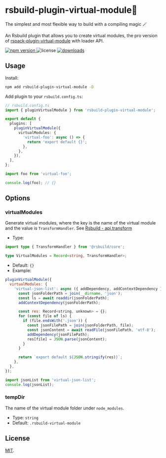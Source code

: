 # rsbuild-plugin-virtual-module🧙

The simplest and most flexible way to build with a compiling magic 🪄

An Rsbuild plugin that allows you to create virtual modules, the pro version of [rspack-plugin-virtual-module](https://github.com/rspack-contrib/rspack-plugin-virtual-module) with loader API.

<p>
  <a href="https://npmjs.com/package/rsbuild-plugin-virtual-module">
   <img src="https://img.shields.io/npm/v/rsbuild-plugin-virtual-module?style=flat-square&colorA=564341&colorB=EDED91" alt="npm version" />
  </a>
  <img src="https://img.shields.io/badge/License-MIT-blue.svg?style=flat-square&colorA=564341&colorB=EDED91" alt="license" />
  <a href="https://npmcharts.com/compare/rsbuild-plugin-virtual-module?minimal=true"><img src="https://img.shields.io/npm/dm/rsbuild-plugin-virtual-module.svg?style=flat-square&colorA=564341&colorB=EDED91" alt="downloads" /></a>
</p>

## Usage

Install:

```bash
npm add rsbuild-plugin-virtual-module -D
```

Add plugin to your `rsbuild.config.ts`:

```ts
// rsbuild.config.ts
import { pluginVirtualModule } from 'rsbuild-plugin-virtual-module';

export default {
  plugins: [
    pluginVirtualModule({
      virtualModules: {
        'virtual-foo': async () => {
          return 'export default {}';
        },
      },
    }),
  ],
};
```

```ts
import foo from 'virtual-foo';

console.log(foo); // {}
```

## Options

### virtualModules

Generate virtual modules, where the key is the name of the virtual module and the value is `TransformHandler`. See [Rsbuild - api.transform](https://rsbuild.dev/plugins/dev/core#apitransform)

- Type:

```ts
import type { TransformHandler } from '@rsbuild/core';

type VirtualModules = Record<string, TransformHandler>;
```

- Default: `{}`
- Example:

```js
pluginVirtualModule({
  virtualModules: {
    'virtual-json-list': async ({ addDependency, addContextDependency }) => {
      const jsonFolderPath = join(__dirname, 'json');
      const ls = await readdir(jsonFolderPath);
      addContextDependency(jsonFolderPath);

      const res: Record<string, unknown> = {};
      for (const file of ls) {
        if (file.endsWith('.json')) {
          const jsonFilePath = join(jsonFolderPath, file);
          const jsonContent = await readFile(jsonFilePath, 'utf-8');
          addDependency(jsonFilePath);
          res[file] = JSON.parse(jsonContent);
        }
      }

      return `export default ${JSON.stringify(res)}`;
    },
  },
});
```

```js
import jsonList from 'virtual-json-list';
console.log(jsonList);
```

### tempDir

The name of the virtual module folder under `node_modules`.

- Type: `string`
- Default: `.rsbuild-virtual-module`

## License

[MIT](./LICENSE).
